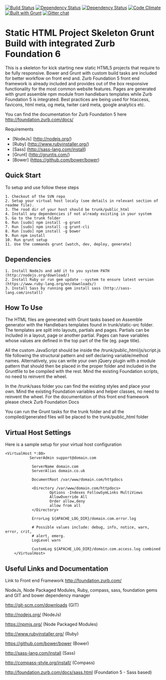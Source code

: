[![Build Status](https://travis-ci.org/bardius/StaticHtmlSkeleton.svg?branch=master)](https://travis-ci.org/bardius/StaticHtmlSkeleton)
[![Dependency Status](https://www.versioneye.com/user/projects/5593bc066238390015000034/badge.png)](https://www.versioneye.com/user/projects/5593bc066238390015000034)
[![Dependency Status](https://www.versioneye.com/user/projects/5593bc5d6238390018000023/badge.png)](https://www.versioneye.com/user/projects/5593bc5d6238390018000023)
[![Code Climate](https://codeclimate.com/github/bardius/StaticHtmlSkeleton/badges/gpa.svg)](https://codeclimate.com/github/bardius/StaticHtmlSkeleton)
[![Built with Grunt](https://cdn.gruntjs.com/builtwith.png)](http://gruntjs.com/)
[![Gitter chat](https://badges.gitter.im/bardius/StaticHtmlSkeleton.png)](https://gitter.im/bardius/StaticHtmlSkeleton)

Static HTML Project Skeleton Grunt Build with integrated Zurb Foundation 6
============================================================================

This is a skeleton for kick starting new static HTML5 projects that require to be fully responsive.
Bower and Grunt with custom build tasks are included for better workflow on front end and.
Zurb Foundation 5 front end framework is already included and provides out of the box responsive functionality for the most common website features.
Pages are generated with grunt assemble npm module from handlebars templates while Zurb Foundation 5 is integrated.
Best practices are being used for htaccess, favicons, html meta, og meta, twiter card meta, google analytics etc.

You can find the documentation for Zurb Foundation 5 here http://foundation.zurb.com/docs/

Requirements

* [NodeJs] (http://nodejs.org/)
* [Ruby] (http://www.rubyinstaller.org/)
* [Sass] (http://sass-lang.com/install)
* [Grunt] (http://gruntjs.com/)
* [Bower] (https://github.com/bower/bower)


Quick Start
------------------------------------------------------

To setup and use follow these steps

    1. Checkout of the SVN repo
    2. Setup your virtual host localy (see details in relevant section of readme file).
    3. The rood dir of your host should be trunk/public_html
    4. Install any dependencies if not already existing in your system
    5. Go to the trunk folder
    6. Run [sudo] npm install -g grunt
    7. Run [sudo] npm install -g grunt-cli
    8. Run [sudo] npm install -g bower
    9. Run npm install
    10. Run grunt setup
    11. Use the commands grunt [watch, dev, deploy, generate]


Dependencies
---------------------------------------------

    1. Install NodeJs and add it to you system PATH (http://nodejs.org/download/)
    2. Install Ruby or run gem update --system to ensure latest version (https://www.ruby-lang.org/en/downloads/)
    3. Install Sass by running gem install sass (http://sass-lang.com/install)


How To Use
---------------------------------------------

The HTML files are generated with Grunt tasks based on Assemble generator with the Handlebars templates found in trunk/static-src folder. The templates are split into layouts, partials and pages. Partials can be included in a layout, page or another partial. Pages can have variables whose values are defined in the top part of the file (eg. page title).

All the custom JavaScript should be inside the /trunk/public_html/js/script.js file following the structural pattern and self declaring variable/method names. Alternatively, you can write your own jQuery plugin with a module pattern that should then be placed in the proper folder and included in the Gruntfile to be compiled with the rest. Mind the existing Foundation scripts, no need to reinvent the wheel.

In the /trunk/sass folder you can find the existing styles and place your own. Mind the existing Foundation variables and helper classes, no need to reinvent the wheel. For the documentation of this front end framework please check Zurb Foundation Docs

You can run the Grunt tasks for the trunk folder and all the compiled/generated files will be placed to the trunk/public_html folder


Virtual Host Settings
---------------------------------------------

Here is a sample setup for your virtual host configuration

	<VirtualHost *:80>
               ServerAdmin support@domain.com

                ServerName domain.com
                ServerAlias domain.co.uk

                DocumentRoot /var/www/domain.com/httpdocs

                <Directory /var/www/domain.com/httpdocs>
                        Options -Indexes FollowSymLinks MultiViews
                        AllowOverride All
                        Order allow,deny
                        allow from all
                </Directory>

                ErrorLog ${APACHE_LOG_DIR}/domain.com.error.log

                # Possible values include: debug, info, notice, warn, error, crit,
                # alert, emerg.
                LogLevel warn

                CustomLog ${APACHE_LOG_DIR}/domain.com.access.log combined
        </VirtualHost>

Useful Links and Documentation
----------------------------------------------

Link to Front end Framework http://foundation.zurb.com/

NodeJs, Node Packaged Modules, Ruby, compass, sass, foundation gems and GIT and bower dependency manager

http://git-scm.com/downloads				(GIT)

http://nodejs.org/					(NodeJs)

https://npmjs.org/					(Node Packaged Modules)

http://www.rubyinstaller.org/				(Ruby)

https://github.com/bower/bower				(Bower)

http://sass-lang.com/install				(Sass)

http://compass-style.org/install/			(Compass)

http://foundation.zurb.com/docs/sass.html		(Foundation 5 - Sass based)

